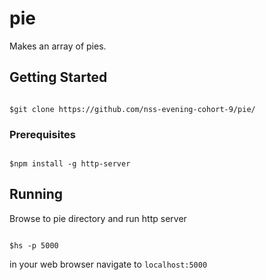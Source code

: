 # pie 

Makes an array of pies.

## Getting Started
```

$git clone https://github.com/nss-evening-cohort-9/pie/
```

### Prerequisites
```

$npm install -g http-server
```

## Running 
Browse to pie directory and run http server
```

$hs -p 5000
```

in your web browser navigate to 
`localhost:5000`